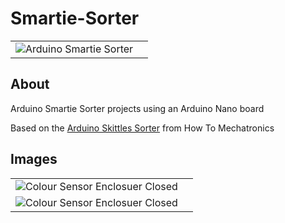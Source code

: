 # Smartie-Sorter

<table>
  <tr>
    <td><img src="assets/images/Smartie_Sorter.png" alt="Arduino Smartie Sorter"/></td>
    <td><img src="" alt=""/></td>
  </tr>
</table>

## About

Arduino Smartie Sorter projects using an Arduino Nano board

Based on the [Arduino Skittles Sorter](https://howtomechatronics.com/projects/arduino-color-sorter-project/) from How To Mechatronics

## Images

<table>
  <tr>
    <td><img src="assets/images/colour_sensor_enclosure_closed.png" alt="Colour Sensor Enclosuer Closed"/></td>
    <td><img src="" alt=""/></td>
  </tr>
  <tr>
    <td><img src="assets/images/colour_sensor_enclosure_closed.png" alt="Colour Sensor Enclosuer Closed"/></td>
    <td><img src="" alt=""/></td>
  </tr>
</table>
